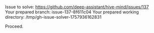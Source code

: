 Issue to solve: https://github.com/deep-assistant/hive-mind/issues/137
Your prepared branch: issue-137-8f611c04
Your prepared working directory: /tmp/gh-issue-solver-1757936162831

Proceed.